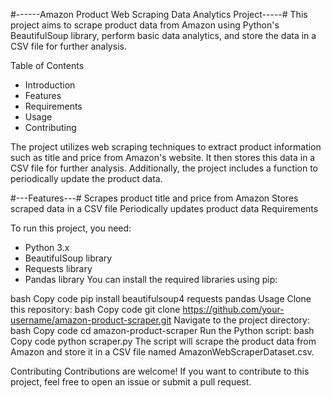 #------Amazon Product Web Scraping Data Analytics Project-----#
This project aims to scrape product data from Amazon using Python's BeautifulSoup library, perform basic data analytics, and store the data in a CSV file for further analysis.

Table of Contents
- Introduction
- Features
- Requirements
- Usage
- Contributing

The project utilizes web scraping techniques to extract product information such as title and price from Amazon's website. 
It then stores this data in a CSV file for further analysis. Additionally, the project includes a function to periodically update the product data.

#---Features---#
Scrapes product title and price from Amazon
Stores scraped data in a CSV file
Periodically updates product data
Requirements

To run this project, you need:

- Python 3.x
- BeautifulSoup library
- Requests library
- Pandas library
You can install the required libraries using pip:

bash
Copy code
pip install beautifulsoup4 requests pandas
Usage
Clone this repository:
bash
Copy code
git clone https://github.com/your-username/amazon-product-scraper.git
Navigate to the project directory:
bash
Copy code
cd amazon-product-scraper
Run the Python script:
bash
Copy code
python scraper.py
The script will scrape the product data from Amazon and store it in a CSV file named AmazonWebScraperDataset.csv.

Contributing
Contributions are welcome! If you want to contribute to this project, feel free to open an issue or submit a pull request.
